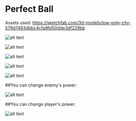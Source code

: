 # Perfect Ball
Assets used:
https://sketchfab.com/3d-models/low-poly-city-579d7493dbbc4cfa9fd50dde3df229bb

![alt text](https://github.com/emirthab/perfect-ball/blob/main/screenshots/1.gif?raw=true)

![alt text](https://github.com/emirthab/perfect-ball/blob/main/screenshots/2.gif?raw=true)

![alt text](https://github.com/emirthab/perfect-ball/blob/main/screenshots/3.gif?raw=true)

![alt text](https://github.com/emirthab/perfect-ball/blob/main/screenshots/4.gif?raw=true)

![alt text](https://github.com/emirthab/perfect-ball/blob/main/screenshots/5.gif?raw=true)

##You can change enemy's power:

![alt text](https://github.com/emirthab/perfect-ball/blob/main/screenshots/shot_1.png?raw=true)

##You can change player's power:

![alt text](https://github.com/emirthab/perfect-ball/blob/main/screenshots/shot_2.png?raw=true)
